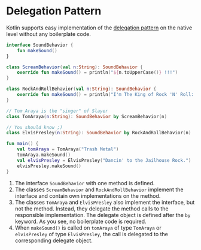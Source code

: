 # Delegation Pattern

Kotlin supports easy implementation of the [delegation pattern](https://kotlinlang.org/docs/reference/delegation.html) on the native level without any boilerplate code.

<div class="language-kotlin" theme="idea" data-min-compiler-version="1.3">

```kotlin
interface SoundBehavior {                                                          // 1
    fun makeSound()
}

class ScreamBehavior(val n:String): SoundBehavior {                                // 2
    override fun makeSound() = println("${n.toUpperCase()} !!!")
}

class RockAndRollBehavior(val n:String): SoundBehavior {                           // 2
    override fun makeSound() = println("I'm The King of Rock 'N' Roll: $n")
}

// Tom Araya is the "singer" of Slayer
class TomAraya(n:String): SoundBehavior by ScreamBehavior(n)                       // 3

// You should know ;)
class ElvisPresley(n:String): SoundBehavior by RockAndRollBehavior(n)              // 3

fun main() {
    val tomAraya = TomAraya("Trash Metal")
    tomAraya.makeSound()                                                            // 4
    val elvisPresley = ElvisPresley("Dancin' to the Jailhouse Rock.")
    elvisPresley.makeSound()
}
```

</div>


1.  The interface `SoundBehavior` with one method is defined. 
2.  The classes `ScreamBehavior` and `RockAndRollBehavior` implement the interface and contain own implementations on the method.
3.  The classes `TomAraya` and `ElvisPresley` also implement the interface, but not the method. Instead, they delegate the method calls to the 
    responsible implementation. The delegate object is defined after the `by` keyword. As you see, no boilerplate code is required.
4.  When `makeSound()` is called on `tomAraya` of type `TomAraya` or `elvisPresley` of type `ElvisPresley`, the call is delegated to the
    corresponding delegate object.
